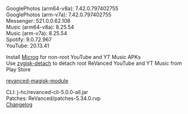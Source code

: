 GooglePhotos (arm64-v8a): 7.42.0.797402755  
GooglePhotos (arm-v7a): 7.42.0.797402755  
Messenger: 521.0.0.62.108  
Music (arm64-v8a): 8.25.54  
Music (arm-v7a): 8.25.54  
Spotify: 9.0.72.967  
YouTube: 20.13.41  

Install [Microg](https://github.com/ReVanced/GmsCore/releases) for non-root YouTube and YT Music APKs  
Use [zygisk-detach](https://github.com/j-hc/zygisk-detach) to detach root ReVanced YouTube and YT Music from Play Store  

[revanced-magisk-module](https://github.com/j-hc/revanced-magisk-module)
  
CLI: j-hc/revanced-cli-5.0.0-all.jar  
Patches: ReVanced/patches-5.34.0.rvp  
[Changelog](https://github.com/ReVanced/revanced-patches/releases/tag/v5.34.0)  
